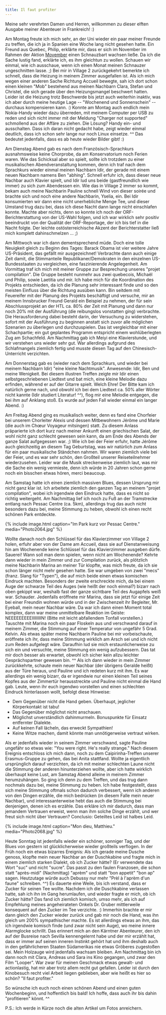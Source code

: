 ```yaml
---
title: Il faut profiter
---
```


Meine sehr verehrten Damen und Herren, willkommen zu dieser elften Ausgabe meiner Abenteuer in Frankreich! :)

Am Montag freute ich mich sehr, an der Uni wieder ein paar meiner Freunde zu treffen, die ich ja in Spanien eine Woche lang nicht gesehen hatte. Ein Freund aus Quebec, Philip, erklärte mir, dass er sich im November im Rahmen der Aktion [Movember](http://de.wikipedia.org/wiki/Movember) einen Schnauzbart wachsen ließe. Da ich die Sache lustig fand, erklärte ich, es ihm gleichtun zu wollen. Schauen wir einmal, wie ich ausschaue, wenn ich einen Monat meinen Schnauzer ungeschnitten lasse. ;)
Bei mir in Village 2 zurückgekehrt bemerkte ich schnell, dass die Heizung in meinem Zimmer ausgefallen ist. Als ich mich wegen einer anderen Sache Richtung Accueil bewegte, sah ich dort schon einen kleinen "Mob" bestehend aus meinen Nachbarn Clara, Stefan und Christel, die sich gerade über den Heizungsmangel beschwert hatten. Leider ist die Heizung trotz Beschwerde bis jetzt auch weiterhin inaktiv, was ich aber durch meine heutige Lage -- "Wochenend und Sonnenschein" -- durchaus kompensieren kann. :)
Konnte am Montag auch endlich mein Nokia-Handy wieder dazu überreden, mit meinem Computer per USB zu reden und sich nicht immer mit der Meldung "Charger not supported" schmollend aus der Affäre zu ziehen. Die Lösung? Handy ein- und ausschalten. Dass ich daran nicht gedacht habe, zeigt wieder einmal deutlich, dass ich schon sehr lange nur noch Linux einsetze. ^^ Das bedeutet jedenfalls, dass es ab heute wieder Bilder gibt! :)

Am Dienstag Abend gab es nach dem Französisch-Sprachkurs ausnahmsweise keine Chorprobe, da am Konservatorium noch Ferien waren. Wie das Schicksal aber so spielt, sollte ich trotzdem zu einer musikalischen Abendveranstaltung kommen, denn ich traf nach dem Sprachkurs wieder einmal meinen Nachbarn Idir, der gerade mit einem neuen Nachbarn namens Ben "abhing". Schnell erfuhr ich, dass dieser neue Nachbar auch Klavier spielt, und Idir lud uns beide (gastfreundlich wie immer) zu sich zum Abendessen ein. Wie das in Village 2 immer so kommt, bekam auch meine Nachbarin Pauline schnell Wind von dieser soirée und brachte sich und noch eine andere Nachbarin, Yselia, ein. Bei Idir konsumierten wir dann eine nicht unerhebliche Menge Tee, und dieser Umstand trug dazu bei, dass ich diese Nacht dann lange nicht einschlafen konnte. Machte aber nichts, denn so konnte ich noch der ORF-Berichterstattung von der US-Wahl folgen, und ich war wirklich sehr positiv beeindruckt von der Qualität der ORF-Reportage, der ich bis tief in die Nacht folgte. Der leichte ostösterreichische Akzent der Berichterstatter ließ mich komplett dahinschmelzen ... ;)

Am Mittwoch war ich dann dementsprechend müde. Doch eine tolle Neuigkeit gleich zu Beginn des Tages: Barack Obama ist vier weitere Jahre US-Präsident, das gefällt mir ausgezeichnet! Verbrachte dann auch einige Zeit damit, die Stimmanteile Republikaner/Demokraten in den einzelnen US-Bundesstaaten zu vergleichen, eine faszinierende Angelegenheit.
Am Vormittag traf ich mich mit meiner Gruppe zur Besprechung unseres "projet compilation". Die Gruppe besteht nunmehr aus zwei quebecois, Michaël und Philip, sowie Laetitia und mir. Ich habe mich für die Koordination des Projekts entschieden, da ich die Planung sehr interessant finde und so den meisten Einfluss über die Richtung ausüben kann. Bin seitdem mit Feuereifer mit der Planung des Projekts beschäftigt und versuche, mir an meinem Innsbrucker Freund Gerald ein Beispiel zu nehmen, der für sein Abschlussprojekt an der HTL ca. 80% der Zeit mit Planung und dann nur noch 20% mit der Ausführung (die reibungslos vonstatten ging) verbrachte. Die Herausforderung dabei besteht darin, der Versuchung zu widerstehen, sofort mit der Ausführung zu beginnen anstatt sich zuvor alle möglichen Szenarien zu überlegen und durchzuspielen. Das ist vergleichbar mit einer Schachpartie; ein gut geplantes Programm entspricht einem wohlüberlegten Zug am Schachfeld.
Am Nachmittag gab ich Meiyi eine Klavierstunde, und wir verstehen uns wieder sehr gut. War allerdings aufgrund des Schlafmangels ziemlich fertig und musste diesen Tag auf den Chinesisch-Unterricht verzichten.

Am Donnerstag gab es (wieder nach dem Sprachkurs, und wieder bei meinem Nachbarn Idir) "eine kleine Nachtmusik". Anwesende: Idir, Ben und meine Wenigkeit. Bei diesem illustren Treffen zeigte mir Idir einen selbstgeschriebenen Liedtext und bat mich, eine kleine Melodie dazu erfinden, während er auf der Gitarre spielt. Welch Ehre! Der Bitte kam ich natürlich gerne nach, und obwohl ich bei dem Liedtext ca. 50% aller Wörter nicht kannte (Idir studiert Literatur! ^^), flog mir eine Melodie entgegen, die bei ihm auf Anklang stoß. Es wurde auf jeden Fall wieder einmal ein langer Abend. :)

Am Freitag Abend ging es musikalisch weiter, denn es fand eine Chorfeier bei unserem Chorleiter Alexis und dessen Mitbewohnern Jérôme und Marie (die auch im Chœur Voyageur mitsingen) statt. Zu diesem Anlass präparierte ich dort kurz nach meiner Ankunft einen griechischen Salat, der wohl nicht ganz schlecht gewesen sein kann, da am Ende des Abends der ganze Salat aufgegessen war. ;) Wie ich bei der Feier erfuhr, hatte Jérôme auch gleichzeitig an diesem Tag Geburtstag, was wir natürlich zum Anlass für ein paar musikalische Ständchen nahmen. Wir waren ziemlich viele bei der Feier, und es war sehr schön, den Großteil unserer Reiseteilnehmer wiederzusehen. Leider war die Musik streckenweise ziemlich laut, was mir die Sache ein wenig vermieste, denn ich würde in 20 Jahren schon gerne noch ein bisschen etwas hören, merci beaucoup.

Am Samstag hatte ich einen ziemlich massiven Blues, dessen Ursprung mir nicht ganz klar ist. Ich arbeitete ziemlich den ganzen Tag an meinem "projet compilation", wobei ich irgendwie den Eindruck hatte, dass es nicht so richtig weitergeht. Am Nachmittag lief ich noch zu Fuß an der Tramstrecke entlang nach Pessac Centre (ca. 5km), allerdings trug das auch nicht besonders dazu bei, meine Stimmung zu heben, obwohl ich einen recht schönen Park entdeckte.

{% include image.html caption="Im Park kurz vor Pessac Centre." media="Photo2064.jpg" %}

Wollte danach noch den Schlüssel für das Klavierzimmer von Village 2 holen, erfuhr aber von der Dame am Accueil, dass sie auf Dienstanweisung hin am Wochenende keine Schlüssel für das Klavierzimmer ausgeben dürfe. Sauerei! Wann soll man denn spielen, wenn nicht am Wochenende?
Kehrte dann wieder in mein Zimmer und zur Compilation zurück, als plötzlich meine Nachbarin Marina an meiner Tür klopfte, was mich freute, da ich sie schon länger nicht mehr gesehen hatte. Sie war umgeben von zwei "mecs" (franz. Slang für "Typen"), die auf mich beide einen etwas komischen Eindruck machten. Besonders der zweite erschreckte mich, da bei einem Auge der schwarze Teil des Auges (wie heißt der noch einmal?) bizarr nach oben gekippt war, weshalb fast der ganze sichtbare Teil des Augapfels weiß war. Schauder. Jedenfalls eröffnete mir Marina, dass sie jetzt für einige Zeit bei einer Freundin wohnen würde und in der Zwischenzeit ihr Begleiter, Mr. Eyeball, mein neuer Nachbar wäre. Da war ich dann einen Moment total komplex, dann war meine unmittelbare Reaktion im Geiste: NEEEEEEEEEIIIIIIIIN! (Bitte mit leicht abfallendem Tonfall vorstellen.) Tauschte mit Marina noch ein paar Floskeln aus und verschwand darauf in meinem Zimmer, die Stimmung auf einer Temperatur von ungefähr 5 Grad. Kelvin. Als etwas später meine Nachbarin Pauline bei mir vorbeischaute, eröffnete ich ihr, dass meine Stimmung wirklich am Arsch sei und ich nicht zum Reden aufgelegt wäre. Daraufhin lud sie mich erstaunlicherweise zu sich ein und versuchte, meine Stimmung ein wenig aufzubessern. Das tat mir doch besser als erwartet, obwohl ich sicher kein allzu leichter Gesprächspartner gewesen bin. ^^
Als ich dann wieder in mein Zimmer zurückkehrte, schaute mein neuer Nachbar (der übrigens Geralde heißt) aus der Türe heraus, und Pauline und ich redeten kurz mit ihm. Es war allerdings ein wenig bizarr, da er irgendwie nur einen kleinen Teil seines Kopfes aus der Zimmertür herausstreckte und Pauline nicht einmal die Hand gab. Leute, wenn ihr euch irgendwo vorstellen und einen schlechten Eindruck hinterlassen wollt, befolgt diese Hinweise:

* Dem Gegenüber nicht die Hand geben. Überhaupt, jeglicher Körperkontakt ist tabu!
* Das Gegenüber möglichst nicht anschauen.
* Möglichst unverständlich dahinmurmeln. Bonuspunkte für Einsatz entfernter Dialekte.
* Auf keinen Fall lächeln, das erweckt Sympathien!
* Keine Witze machen, damit könnte man unnötigerweise vertraut wirken.


Als er jedenfalls wieder in seinem Zimmer verschwand, sagte Pauline ungefähr so etwas wie: "You were right. He's really strange."
Nach diesem Ereignis entschloss ich mich dann, noch zu dem Caipirinha-Treffen unserer Erasmus-Gruppe zu gehen, das bei Anita stattfand. Wollte ja eigentlich ursprünglich darauf verzichten, da ich mit meiner schlechten Laune nicht die Stimmung der anderen hinunterziehen wollte, aber ich hatte wirklich überhaupt keine Lust, am Samstag Abend alleine in meinem Zimmer herumzuhängen. So ging ich denn zu dem Treffen, und das trug dann nochmals dazu bei, meine Stimmung zu heben. Ich habe festgestellt, dass sich meine Stimmung oftmals schon dadurch verbessert, wenn ich anderen von den Dingen erzähle, die mich bedrücken (in diesem Falle mein neuer Nachbar), und interessanterweise hebt das auch die Stimmung bei denjenigen, denen ich es erzähle. Das erkläre ich mir dadurch, dass man jemandem Vertrauen erweist, wenn man ihm solche Dinge erzählt, und wer freut sich nicht über Vertrauen? Conclusio: Geteiltes Leid ist halbes Leid.

{% include image.html caption="Mon dieu, Matthieu." media="Photo2068.jpg" %}

Heute Sonntag ist jedenfalls wieder ein schöner, sonniger Tag, und der Blues von gestern ist glücklicherweise wieder großteils verflogen. In der Früh noch ein etwas bizarres Ereignis: Als ich gerade meine Dusche genoss, klopfte mein neuer Nachbar an der Duschkabine und fragte mich in einem ziemlich starken Dialekt, ob ich Zucker hätte? (Er verwendete das Wort "suc" und nicht "sucre". Das passt zu den faulen Franzosen, die schon statt "après-midi" (Nachmittag) "aprèm" und statt "bon appetit" "bon ap" sagen. Heutzutage würde auch Debussy nur mehr "Prèl à l'aprèm d'un faune" schreiben. ^^) Es dauerte eine Weile, bis ich verstand, dass er Zucker für seinen Tee wollte. Nachdem ich die Duschkabine verlassen hatte, sah ich ihn im Gang herumlaufen, und wieder fragte er mich, ob ich Zucker hätte? Das fand ich ziemlich komisch, umso mehr, als ich auf Empfehlung meines angeheirateten Onkels Dr. Gruber mittlerweile konsequent auf den Zucker im Tee verzichte. :) Immerhin brachte er mir dann gleich den Zucker wieder zurück und gab mir noch die Hand, was ihn gleich um 200% sympathischer machte. Es ist allerdings etwas an ihm, das ich irgendwie komisch finde (und zwar nicht sein Auge), wo meine innere Alarmglocke schrillt. Das erinnert mich an den Kärntner Abenteurer, den ich auf der Busreise nach Sevilla kennengelernt habe und der mir erzählt hat, dass er immer auf seinen inneren Instinkt gehört hat und ihm deshalb auch in den gefährlicheren Staaten Südamerikas nie etwas Gröberes zugestoßen sei. Mein Holzauge wird jedenfalls wachsam bleiben.
Am Nachmittag bin ich dann noch mit Clara, Andreas und Sara ins Kino gegangen, und zwar den Film "Looper". War zwar für meinen Geschmack etwas gewalt- und actionlastig, hat mir aber trotz allem recht gut gefallen. Leider ist durch den Kinobesuch recht viel Arbeit liegen geblieben, aber wie heißt es hier so schön? "Il faut profiter."

So wünsche ich euch noch einen schönen Abend und einen guten Wochenbeginn, und hoffentlich bis bald! Ich hoffe, dass auch ihr bis dahin "profitieren" könnt. ^^

P.S.: Ich werde in Kürze noch die alten Artikel um Fotos anreichern.
